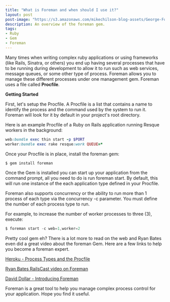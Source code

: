 ```yaml
---
title: "What is Foreman and when should I use it?"
layout: post
post-image: "https://s3.amazonaws.com/mikechilson-blog-assets/George-Foreman-525485.jpg"
description: An overview of the foreman gem.
tags:
- Ruby
- Gem
- Foreman
---
```


Many times when writing complex ruby applications or using frameworks (like Rails, Sinatra, or others) you end up having several processes that have to be running during development to allow it to run such as web services, message queues, or some other type of process. Foreman allows you to manage these different processes under one management gem. Foreman uses a file called **Procfile**.

**Getting Started**

First, let's setup the Procfile. A Procfile is a list that contains a name to identify the process and the command used by the system to run it. Foreman will look for it by default in your project's root directory.

Here is an example Procfile of a Ruby on Rails application running Resque workers in the background:

```Ruby
web:bundle exec thin start -p $PORT
worker:bundle exec rake resque:work QUEUE=*
```
Once your Procfile is in place, install the foreman gem:

```Javascript
$ gem install foreman
```

Once the Gem is installed you can start up your application from the command prompt, all you need to do is run foreman start. By default, this will run one instance of the each application type defined in your Procfile.

Foreman also supports concurrency or the ability to run more than 1 process of each type via the concurrency -c parameter. You must define the number of each process type to run.

For example, to increase the number of worker processes to three (3), execute:

```Javascript
$ foreman start -c web=1,worker=2
```
Pretty cool gem eh? There is a lot more to read on the web and Ryan Bates even did a great video about the foreman Gem. Here are a few links to help you become a foreman expert.

[Heroku - Process Types and the Procfile](https://devcenter.heroku.com/articles/procfile)

[Ryan Bates RailsCast video on Foreman](http://railscasts.com/episodes/281-foreman)

[David Dollar - Introducing Foreman](http://blog.daviddollar.org/2011/05/06/introducing-foreman.html)

Foreman is a great tool to help you manage complex process control for your application. Hope you find it useful.